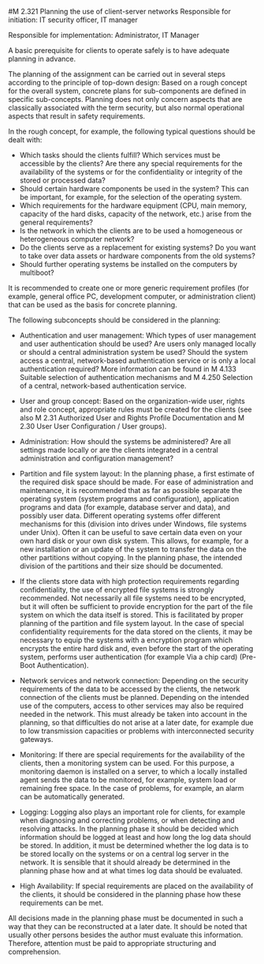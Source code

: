 #M 2.321 Planning the use of client-server networks
Responsible for initiation: IT security officer, IT manager

Responsible for implementation: Administrator, IT Manager

A basic prerequisite for clients to operate safely is to have adequate planning in advance.

The planning of the assignment can be carried out in several steps according to the principle of top-down design: Based on a rough concept for the overall system, concrete plans for sub-components are defined in specific sub-concepts. Planning does not only concern aspects that are classically associated with the term security, but also normal operational aspects that result in safety requirements.

In the rough concept, for example, the following typical questions should be dealt with:

* Which tasks should the clients fulfill? Which services must be accessible by the clients? Are there any special requirements for the availability of the systems or for the confidentiality or integrity of the stored or processed data?
* Should certain hardware components be used in the system? This can be important, for example, for the selection of the operating system.
* Which requirements for the hardware equipment (CPU, main memory, capacity of the hard disks, capacity of the network, etc.) arise from the general requirements?
* Is the network in which the clients are to be used a homogeneous or heterogeneous computer network?
* Do the clients serve as a replacement for existing systems? Do you want to take over data assets or hardware components from the old systems?
* Should further operating systems be installed on the computers by multiboot?


It is recommended to create one or more generic requirement profiles (for example, general office PC, development computer, or administration client) that can be used as the basis for concrete planning.

The following subconcepts should be considered in the planning:

* Authentication and user management: Which types of user management and user authentication should be used? Are users only managed locally or should a central administration system be used? Should the system access a central, network-based authentication service or is only a local authentication required? More information can be found in M 4.133 Suitable selection of authentication mechanisms and M 4.250 Selection of a central, network-based authentication service.
* User and group concept: Based on the organization-wide user, rights and role concept, appropriate rules must be created for the clients (see also M 2.31 Authorized User and Rights Profile Documentation and M 2.30 User User Configuration / User groups).
* Administration: How should the systems be administered? Are all settings made locally or are the clients integrated in a central administration and configuration management?


* Partition and file system layout: In the planning phase, a first estimate of the required disk space should be made. For ease of administration and maintenance, it is recommended that as far as possible separate the operating system (system programs and configuration), application programs and data (for example, database server and data), and possibly user data. Different operating systems offer different mechanisms for this (division into drives under Windows, file systems under Unix). Often it can be useful to save certain data even on your own hard disk or your own disk system. This allows, for example, for a new installation or an update of the system to transfer the data on the other partitions without copying. In the planning phase, the intended division of the partitions and their size should be documented.




* If the clients store data with high protection requirements regarding confidentiality, the use of encrypted file systems is strongly recommended. Not necessarily all file systems need to be encrypted, but it will often be sufficient to provide encryption for the part of the file system on which the data itself is stored. This is facilitated by proper planning of the partition and file system layout. In the case of special confidentiality requirements for the data stored on the clients, it may be necessary to equip the systems with a encryption program which encrypts the entire hard disk and, even before the start of the operating system, performs user authentication (for example Via a chip card) (Pre-Boot Authentication).


* Network services and network connection: Depending on the security requirements of the data to be accessed by the clients, the network connection of the clients must be planned. Depending on the intended use of the computers, access to other services may also be required needed in the network. This must already be taken into account in the planning, so that difficulties do not arise at a later date, for example due to low transmission capacities or problems with interconnected security gateways.
* Monitoring: If there are special requirements for the availability of the clients, then a monitoring system can be used. For this purpose, a monitoring daemon is installed on a server, to which a locally installed agent sends the data to be monitored, for example, system load or remaining free space. In the case of problems, for example, an alarm can be automatically generated.


* Logging: Logging also plays an important role for clients, for example when diagnosing and correcting problems, or when detecting and resolving attacks. In the planning phase it should be decided which information should be logged at least and how long the log data should be stored. In addition, it must be determined whether the log data is to be stored locally on the systems or on a central log server in the network. It is sensible that it should already be determined in the planning phase how and at what times log data should be evaluated.
* High Availability: If special requirements are placed on the availability of the clients, it should be considered in the planning phase how these requirements can be met.


All decisions made in the planning phase must be documented in such a way that they can be reconstructed at a later date. It should be noted that usually other persons besides the author must evaluate this information. Therefore, attention must be paid to appropriate structuring and comprehension.



